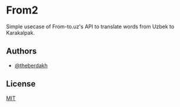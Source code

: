 
# From2

Simple usecase of From-to.uz's API to translate words from Uzbek to Karakalpak. 


## Authors

- [@theberdakh](https://www.github.com/theberdakh)


## License

[MIT](https://choosealicense.com/licenses/mit/)

